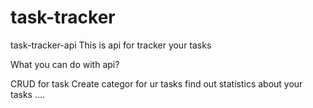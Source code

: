 # task-tracker
task-tracker-api
This is api for tracker your tasks

What you can do with api?

CRUD for task
Create categor for ur tasks
find out statistics about your tasks
....
